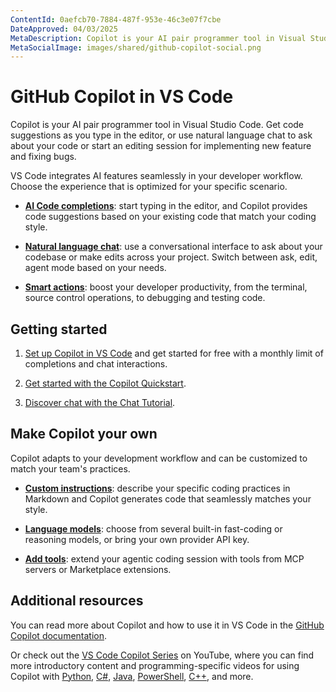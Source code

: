 ```yaml
---
ContentId: 0aefcb70-7884-487f-953e-46c3e07f7cbe
DateApproved: 04/03/2025
MetaDescription: Copilot is your AI pair programmer tool in Visual Studio Code. Get code suggestions as you type in the editor, or use natural language chat to ask about your code or start an editing session for implementing new feature and fixing bugs.
MetaSocialImage: images/shared/github-copilot-social.png
---
```

# GitHub Copilot in VS Code

Copilot is your AI pair programmer tool in Visual Studio Code. Get code suggestions as you type in the editor, or use natural language chat to ask about your code or start an editing session for implementing new feature and fixing bugs.

VS Code integrates AI features seamlessly in your developer workflow. Choose the experience that is optimized for your specific scenario.

* **[AI Code completions](/docs/copilot/ai-powered-suggestions.md)**: start typing in the editor, and Copilot provides code suggestions based on your existing code that match your coding style.

* **[Natural language chat](/docs/copilot/chat/copilot-chat.md)**: use a conversational interface to ask about your codebase or make edits across your project. Switch between ask, edit, agent mode based on your needs.

* **[Smart actions](/docs/copilot/copilot-smart-actions.md)**: boost your developer productivity, from the terminal, source control operations, to debugging and testing code.

## Getting started

1. [Set up Copilot in VS Code](/docs/copilot/setup.md) and get started for free with a monthly limit of completions and chat interactions.

1. [Get started with the Copilot Quickstart](/docs/copilot/getting-started.md).

1. [Discover chat with the Chat Tutorial](/docs/copilot/chat/getting-started-chat.md).

## Make Copilot your own

Copilot adapts to your development workflow and can be customized to match your team's practices.

* **[Custom instructions](/docs/copilot/copilot-customization.md)**: describe your specific coding practices in Markdown and Copilot generates code that seamlessly matches your style.

* **[Language models](/docs/copilot/language-models.md)**: choose from several built-in fast-coding or reasoning models, or bring your own provider API key.

* **[Add tools](/docs/copilot/chat/chat-agent-mode.md#agent-mode-tools)**: extend your agentic coding session with tools from MCP servers or Marketplace extensions.

## Additional resources

You can read more about Copilot and how to use it in VS Code in the [GitHub Copilot documentation](https://docs.github.com/copilot/getting-started-with-github-copilot?tool=vscode).

Or check out the [VS Code Copilot Series](https://www.youtube.com/playlist?list=PLj6YeMhvp2S5_hvBl2SE-7YCHYlLQ0bPt) on YouTube, where you can find more introductory content and programming-specific videos for using Copilot with [Python](https://www.youtube.com/watch?v=DSHfHT5qnGc), [C#](https://www.youtube.com/watch?v=VsUQlSyQn1E), [Java](https://www.youtube.com/watch?v=zhCB95cE0HY), [PowerShell](https://www.youtube.com/watch?v=EwtRzAFiXEM), [C++](https://www.youtube.com/watch?v=ZfT2CXY5-Dc), and more.
